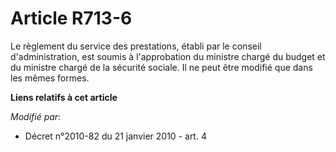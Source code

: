 # Article R713-6

Le règlement du service des prestations, établi par le conseil d'administration, est soumis à l'approbation du ministre
chargé du budget et du ministre chargé de la sécurité sociale. Il ne peut être modifié que dans les mêmes formes.

**Liens relatifs à cet article**

_Modifié par_:

  - Décret n°2010-82 du 21 janvier 2010 - art. 4
